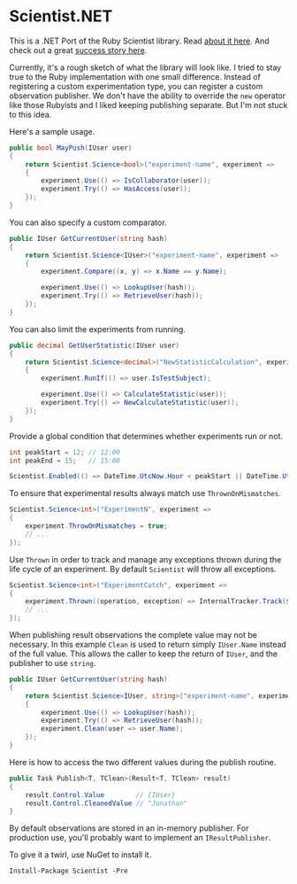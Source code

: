 # Scientist.NET

This is a .NET Port of the Ruby Scientist library. Read [about it here](http://githubengineering.com/scientist/). And check out a great [success story here](http://githubengineering.com/move-fast/).

Currently, it's a rough sketch of what the library will look like. I tried to stay true to the Ruby implementation with one small difference. Instead of registering a custom experimentation type, you can register a custom observation publisher. We don't have the ability to override the `new` operator like those Rubyists and I liked keeping publishing separate. But I'm not stuck to this idea.

Here's a sample usage.


```csharp
public bool MayPush(IUser user)
{
    return Scientist.Science<bool>("experiment-name", experiment =>
    {
        experiment.Use(() => IsCollaborator(user));
        experiment.Try(() => HasAccess(user));
    });
}
```

You can also specify a custom comparator.

```csharp
public IUser GetCurrentUser(string hash)
{
    return Scientist.Science<IUser>("experiment-name", experiment =>
    {
        experiment.Compare((x, y) => x.Name == y.Name);

        experiment.Use(() => LookupUser(hash));
        experiment.Try(() => RetrieveUser(hash));
    });
}
```

You can also limit the experiments from running.

```csharp
public decimal GetUserStatistic(IUser user)
{
    return Scientist.Science<decimal>("NewStatisticCalculation", experiment =>
    {
        experiment.RunIf(() => user.IsTestSubject);

        experiment.Use(() => CalculateStatistic(user));
        experiment.Try(() => NewCalculateStatistic(user));
    });
}
```

Provide a global condition that determines whether experiments run or not.

```csharp
int peakStart = 12; // 12:00
int peakEnd = 15;   // 15:00

Scientist.Enabled(() => DateTime.UtcNow.Hour < peakStart || DateTime.UtcNow.Hour > peakEnd);
```

To ensure that experimental results always match use `ThrownOnMismatches`.

```csharp
Scientist.Science<int>("ExperimentN", experiment => 
{
    experiment.ThrowOnMismatches = true;
    // ...
});
```

Use `Thrown` in order to track and manage any exceptions thrown during the life cycle of an experiment.  By default `Scientist` will throw all exceptions.

```csharp
Scientist.Science<int>("ExperimentCatch", experiment =>
{
    experiment.Thrown((operation, exception) => InternalTracker.Track($"Science failure in ExperimentCatch: {operation}.", exception))
    // ...
});
```

When publishing result observations the complete value may not be necessary.  In this example `Clean` is used to return simply `IUser.Name` instead of the full value.  This allows the caller to keep the return of `IUser`, and the publisher to use `string`.

```csharp
public IUser GetCurrentUser(string hash)
{
    return Scientist.Science<IUser, string>("experiment-name", experiment =>
    {
        experiment.Use(() => LookupUser(hash));
        experiment.Try(() => RetrieveUser(hash));
        experiment.Clean(user => user.Name);
    });
}
```

Here is how to access the two different values during the publish routine.

```csharp
public Task Publish<T, TClean>(Result<T, TClean> result)
{
    result.Control.Value        // {IUser}
    result.Control.CleanedValue // "Jonathan"
}
```

By default observations are stored in an in-memory publisher. For production use, you'll
probably want to implement an `IResultPublisher`.

To give it a twirl, use NuGet to install it.

`Install-Package Scientist -Pre`